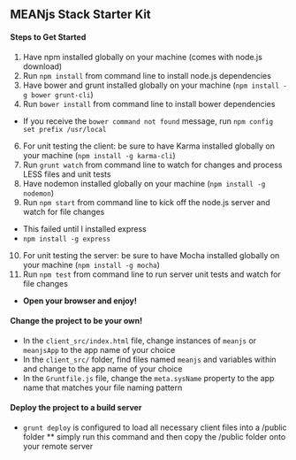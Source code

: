 ## MEANjs Stack Starter Kit

#### Steps to Get Started

1. Have npm installed globally on your machine (comes with node.js download)
2. Run `npm install` from command line to install node.js dependencies
3. Have bower and grunt installed globally on your machine (`npm install -g bower grunt-cli`)
4. Run `bower install` from command line to install bower dependencies
  - If you receive the `bower command not found` message, run `npm config set prefix /usr/local`
6. For unit testing the client: be sure to have Karma installed globally on your machine (`npm install -g karma-cli`)
7. Run `grunt watch` from command line to watch for changes and process LESS files and unit tests
8. Have nodemon installed globally on your machine (`npm install -g nodemon`)
9. Run `npm start` from command line to kick off the node.js server and watch for file changes
  - This failed until I installed express
  - `npm install -g express`
10. For unit testing the server: be sure to have Mocha installed globally on your machine (`npm install -g mocha`)
11. Run `npm test` from command line to run server unit tests and watch for file changes

* __Open your browser and enjoy!__


#### Change the project to be your own!

* In the `client_src/index.html` file, change instances of `meanjs` or `meanjsApp` to the app name of your choice
* In the `client_src/` folder, find files named `meanjs` and variables within and change to the app name of your choice
* In the `Gruntfile.js` file, change the `meta.sysName` property to the app name that matches your file naming pattern

#### Deploy the project to a build server

* `grunt deploy` is configured to load all necessary client files into a /public folder
** simply run this command and then copy the /public folder onto your remote server
